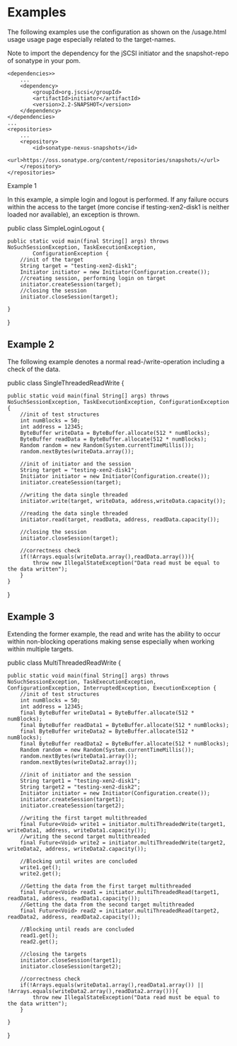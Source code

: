 # Examples

The following examples use the configuration as shown on the /usage.html usage usage page especially related to the target-names.

Note to import the dependency for the jSCSI initiator and the snapshot-repo of sonatype in your pom.
			
	<dependencies>>
		...
		<dependency>
			<groupId>org.jscsi</groupId>
			<artifactId>initiator</artifactId>
			<version>2.2-SNAPSHOT</version>
		</dependency>
	</dependencies>
	...
	<repositories>
		...
		<repository>
			<id>sonatype-nexus-snapshots</id>
			<url>https://oss.sonatype.org/content/repositories/snapshots/</url>
		</repository>
	</repositories>
	
			
Example 1

In this example, a simple login and logout is performed. If any failure occurs within the access to the target (more concise if testing-xen2-disk1 is neither loaded nor available), an exception is thrown.


			
public class SimpleLoginLogout {

	public static void main(final String[] args) throws NoSuchSessionException, TaskExecutionException,
	        ConfigurationException {
		//init of the target
		String target = "testing-xen2-disk1";
		Initiator initiator = new Initiator(Configuration.create());
		//creating session, performing login on target
		initiator.createSession(target);
		//closing the session
		initiator.closeSession(target);
	
	}
}
			

## Example 2

The following example denotes a normal read-/write-operation including a check of the data.

			
public class SingleThreadedReadWrite {

	public static void main(final String[] args) throws NoSuchSessionException, TaskExecutionException, ConfigurationException {
		//init of test structures
		int numBlocks = 50;
		int address = 12345;
		ByteBuffer writeData = ByteBuffer.allocate(512 * numBlocks);
		ByteBuffer readData = ByteBuffer.allocate(512 * numBlocks);
		Random random = new Random(System.currentTimeMillis());
		random.nextBytes(writeData.array());

		//init of initiator and the session
		String target = "testing-xen2-disk1";
		Initiator initiator = new Initiator(Configuration.create());
		initiator.createSession(target);
		
		//writing the data single threaded
		initiator.write(target, writeData, address,writeData.capacity());

		//reading the data single threaded
		initiator.read(target, readData, address, readData.capacity());

		//closing the session
		initiator.closeSession(target);
		
		//correctness check
		if(!Arrays.equals(writeData.array(),readData.array())){
			throw new IllegalStateException("Data read must be equal to the data written");
		}
	}
}
			

## Example 3

Extending the former example, the read and write has the ability to occur within non-blocking operations making sense especially when working within multiple targets.


			
public class MultiThreadedReadWrite {

	public static void main(final String[] args) throws NoSuchSessionException, TaskExecutionException, ConfigurationException, InterruptedException, ExecutionException {
		//init of test structures
		int numBlocks = 50;
		int address = 12345;
		final ByteBuffer writeData1 = ByteBuffer.allocate(512 * numBlocks);
		final ByteBuffer readData1 = ByteBuffer.allocate(512 * numBlocks);
		final ByteBuffer writeData2 = ByteBuffer.allocate(512 * numBlocks);
		final ByteBuffer readData2 = ByteBuffer.allocate(512 * numBlocks);
		Random random = new Random(System.currentTimeMillis());
		random.nextBytes(writeData1.array());
		random.nextBytes(writeData2.array());
					
		//init of initiator and the session
		String target1 = "testing-xen2-disk1";
		String target2 = "testing-xen2-disk2";
		Initiator initiator = new Initiator(Configuration.create());
		initiator.createSession(target1);
		initiator.createSession(target2);

		//writing the first target multithreaded
		final Future<Void> write1 = initiator.multiThreadedWrite(target1, writeData1, address, writeData1.capacity());
		//writing the second target multithreaded
		final Future<Void> write2 = initiator.multiThreadedWrite(target2, writeData2, address, writeData2.capacity());
						
		//Blocking until writes are concluded
		write1.get();
		write2.get();
					
		//Getting the data from the first target multithreaded
		final Future<Void> read1 = initiator.multiThreadedRead(target1, readData1, address, readData1.capacity());
		//Getting the data from the second target multithreaded
		final Future<Void> read2 = initiator.multiThreadedRead(target2, readData2, address, readData2.capacity());
					
		//Blocking until reads are concluded
		read1.get();
		read2.get();
					
		//closing the targets
		initiator.closeSession(target1);
		initiator.closeSession(target2);
		
		//correctness check
		if(!Arrays.equals(writeData1.array(),readData1.array()) || !Arrays.equals(writeData2.array(),readData2.array())){
			throw new IllegalStateException("Data read must be equal to the data written");
		}
		
	}
}
			
